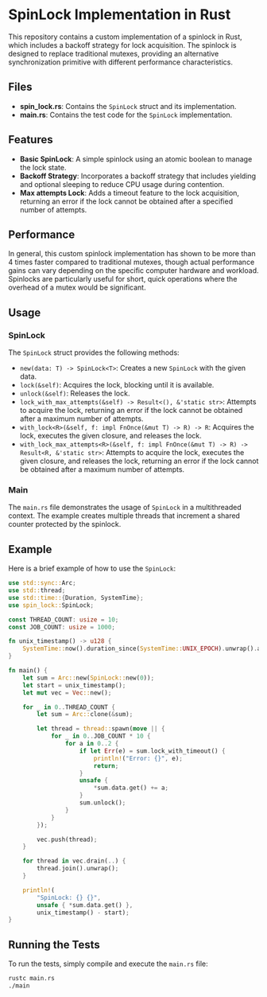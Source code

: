 # SpinLock Implementation in Rust

This repository contains a custom implementation of a spinlock in Rust, which includes a backoff strategy for lock acquisition. The spinlock is designed to replace traditional mutexes, providing an alternative synchronization primitive with different performance characteristics.

## Files

- **spin_lock.rs**: Contains the `SpinLock` struct and its implementation.
- **main.rs**: Contains the test code for the `SpinLock` implementation.

## Features

- **Basic SpinLock**: A simple spinlock using an atomic boolean to manage the lock state.
- **Backoff Strategy**: Incorporates a backoff strategy that includes yielding and optional sleeping to reduce CPU usage during contention.
- **Max attempts Lock**: Adds a timeout feature to the lock acquisition, returning an error if the lock cannot be obtained after a specified number of attempts.

## Performance

In general, this custom spinlock implementation has shown to be more than 4 times faster compared to traditional mutexes, though actual performance gains can vary depending on the specific computer hardware and workload. Spinlocks are particularly useful for short, quick operations where the overhead of a mutex would be significant.

## Usage

### SpinLock

The `SpinLock` struct provides the following methods:

- `new(data: T) -> SpinLock<T>`: Creates a new `SpinLock` with the given data.
- `lock(&self)`: Acquires the lock, blocking until it is available.
- `unlock(&self)`: Releases the lock.
- `lock_with_max_attempts(&self) -> Result<(), &'static str>`: Attempts to acquire the lock, returning an error if the lock cannot be obtained after a maximum number of attempts.
- `with_lock<R>(&self, f: impl FnOnce(&mut T) -> R) -> R`: Acquires the lock, executes the given closure, and releases the lock.
- `with_lock_max_attempts<R>(&self, f: impl FnOnce(&mut T) -> R) -> Result<R, &'static str>`: Attempts to acquire the lock, executes the given closure, and releases the lock, returning an error if the lock cannot be obtained after a maximum number of attempts.

### Main

The `main.rs` file demonstrates the usage of `SpinLock` in a multithreaded context. The example creates multiple threads that increment a shared counter protected by the spinlock.

## Example

Here is a brief example of how to use the `SpinLock`:

```rust
use std::sync::Arc;
use std::thread;
use std::time::{Duration, SystemTime};
use spin_lock::SpinLock;

const THREAD_COUNT: usize = 10;
const JOB_COUNT: usize = 1000;

fn unix_timestamp() -> u128 {
    SystemTime::now().duration_since(SystemTime::UNIX_EPOCH).unwrap().as_millis()
}

fn main() {
    let sum = Arc::new(SpinLock::new(0));
    let start = unix_timestamp();
    let mut vec = Vec::new();

    for _ in 0..THREAD_COUNT {
        let sum = Arc::clone(&sum);

        let thread = thread::spawn(move || {
            for _ in 0..JOB_COUNT * 10 {
                for a in 0..2 {
                    if let Err(e) = sum.lock_with_timeout() {
                        println!("Error: {}", e);
                        return;
                    }
                    unsafe {
                        *sum.data.get() += a;
                    }
                    sum.unlock();
                }
            }
        });

        vec.push(thread);
    }

    for thread in vec.drain(..) {
        thread.join().unwrap();
    }

    println!(
        "SpinLock: {} {}",
        unsafe { *sum.data.get() },
        unix_timestamp() - start);
}
```

## Running the Tests

To run the tests, simply compile and execute the `main.rs` file:

```sh
rustc main.rs
./main
